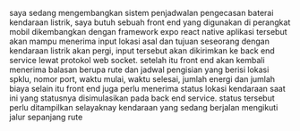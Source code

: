 saya sedang mengembangkan sistem penjadwalan pengecasan baterai kendaraan listrik, 
saya butuh sebuah front end yang digunakan di perangkat mobil dikembangkan dengan framework expo react native
aplikasi tersebut akan mampu menerima input lokasi asal dan tujuan seseorang dengan kendaraan listrik akan pergi,
input tersebut akan dikirimkan ke back end service lewat protokol web socket.
setelah itu front end akan kembali menerima balasan berupa rute dan jadwal pengisian yang berisi lokasi spklu, nomor port, waktu mulai, waktu selesai, jumlah energi dan jumlah biaya
selain itu front end juga perlu menerima status lokasi kendaraan saat ini yang statusnya disimulasikan pada back end service. status tersebut perlu ditampilkan selayaknay kendaraan yang sedang berjalan mengikuti jalur sepanjang rute
